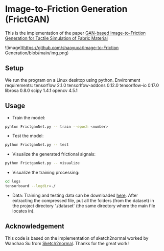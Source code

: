 # Image-to-Friction Generation (FrictGAN)

This is the implementation of the paper [GAN-based Image-to-Friction Generation for Tactile Simulation of Fabric Material](https://github.com/shaoyuca)

![image](https://github.com/shaoyuca/Image-to-Friction Generation/blob/main/img.png)

## Setup

We run the program on a Linux desktop using python.
Environment requirements: 
tensorflow 2.1.0
tensorlfow-addons 0.12.0
tensorlfow-io 0.17.0
librosa 0.8.0
scipy 1.4.1
opencv 4.5.1

## Usage

- Train the model:
```bash
pyhton FrictganNet.py -- train --epoch <number>
```

- Test the model:
```bash
python FrictganNet.py -- test
```

- Visualize the generated frictional signals:
```bash
python FrictganNet.py -- visualize
```

- Visualize the training processing:
```bash
cd logs
tensorboard --logdir=./
```

- Data: Training and testing data can be downloaded [here](https://drive.google.com/drive/folders/1ZA7aDgw1AYa85aXPJWPKKvTodIKZU97B?usp=sharing). After extracting the compressed file, put all the folders (from the dataset) in the project directory './dataset' (the same directory where the main file locates in).


## Acknowledgement
This code is based on the implementation of sketch2normal worked by Wanchao Su from [Sketch2normal](https://github.com/Ansire/sketch2normal). Thanks for the great work!
